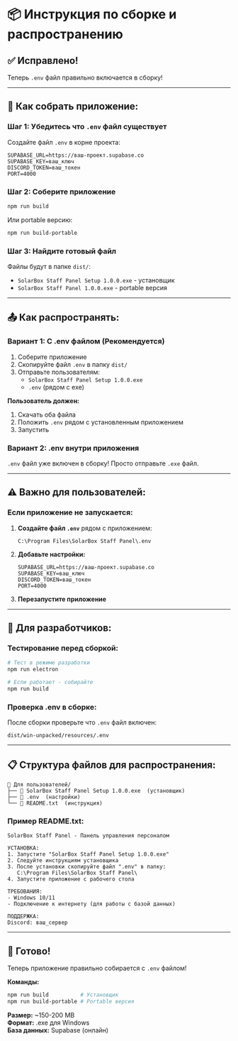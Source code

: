 # 📦 Инструкция по сборке и распространению

## ✅ Исправлено!

Теперь `.env` файл правильно включается в сборку!

---

## 🚀 Как собрать приложение:

### Шаг 1: Убедитесь что `.env` файл существует

Создайте файл `.env` в корне проекта:

```env
SUPABASE_URL=https://ваш-проект.supabase.co
SUPABASE_KEY=ваш_ключ
DISCORD_TOKEN=ваш_токен
PORT=4000
```

### Шаг 2: Соберите приложение

```bash
npm run build
```

Или portable версию:

```bash
npm run build-portable
```

### Шаг 3: Найдите готовый файл

Файлы будут в папке `dist/`:
- `SolarBox Staff Panel Setup 1.0.0.exe` - установщик
- `SolarBox Staff Panel 1.0.0.exe` - portable версия

---

## 📤 Как распространять:

### Вариант 1: С .env файлом (Рекомендуется)

1. Соберите приложение
2. Скопируйте файл `.env` в папку `dist/`
3. Отправьте пользователям:
   - `SolarBox Staff Panel Setup 1.0.0.exe`
   - `.env` (рядом с exe)

**Пользователь должен:**
1. Скачать оба файла
2. Положить `.env` рядом с установленным приложением
3. Запустить

### Вариант 2: .env внутри приложения

`.env` файл уже включен в сборку! Просто отправьте `.exe` файл.

---

## ⚠️ Важно для пользователей:

### Если приложение не запускается:

1. **Создайте файл `.env`** рядом с приложением:
   ```
   C:\Program Files\SolarBox Staff Panel\.env
   ```

2. **Добавьте настройки:**
   ```env
   SUPABASE_URL=https://ваш-проект.supabase.co
   SUPABASE_KEY=ваш_ключ
   DISCORD_TOKEN=ваш_токен
   PORT=4000
   ```

3. **Перезапустите приложение**

---

## 🔧 Для разработчиков:

### Тестирование перед сборкой:

```bash
# Тест в режиме разработки
npm run electron

# Если работает - собирайте
npm run build
```

### Проверка .env в сборке:

После сборки проверьте что `.env` файл включен:
```
dist/win-unpacked/resources/.env
```

---

## 📋 Структура файлов для распространения:

```
📁 Для пользователей/
├── 📄 SolarBox Staff Panel Setup 1.0.0.exe  (установщик)
├── 📄 .env  (настройки)
└── 📄 README.txt  (инструкция)
```

### Пример README.txt:

```
SolarBox Staff Panel - Панель управления персоналом

УСТАНОВКА:
1. Запустите "SolarBox Staff Panel Setup 1.0.0.exe"
2. Следуйте инструкциям установщика
3. После установки скопируйте файл ".env" в папку:
   C:\Program Files\SolarBox Staff Panel\
4. Запустите приложение с рабочего стола

ТРЕБОВАНИЯ:
- Windows 10/11
- Подключение к интернету (для работы с базой данных)

ПОДДЕРЖКА:
Discord: ваш_сервер
```

---

## 🎉 Готово!

Теперь приложение правильно собирается с `.env` файлом!

**Команды:**
```bash
npm run build          # Установщик
npm run build-portable # Portable версия
```

**Размер:** ~150-200 MB  
**Формат:** .exe для Windows  
**База данных:** Supabase (онлайн)

